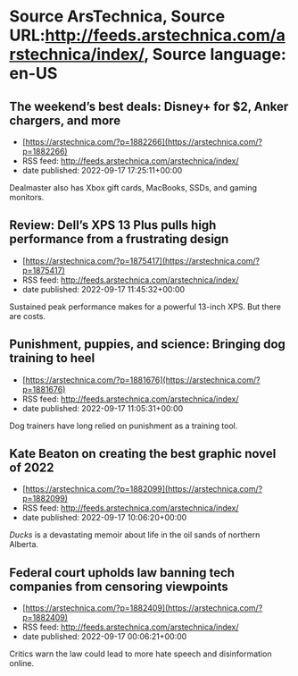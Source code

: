 # Source ArsTechnica, Source URL:http://feeds.arstechnica.com/arstechnica/index/, Source language: en-US

## The weekend’s best deals: Disney+ for $2, Anker chargers, and more
 - [https://arstechnica.com/?p=1882266](https://arstechnica.com/?p=1882266)
 - RSS feed: http://feeds.arstechnica.com/arstechnica/index/
 - date published: 2022-09-17 17:25:11+00:00

Dealmaster also has Xbox gift cards, MacBooks, SSDs, and gaming monitors.

## Review: Dell’s XPS 13 Plus pulls high performance from a frustrating design
 - [https://arstechnica.com/?p=1875417](https://arstechnica.com/?p=1875417)
 - RSS feed: http://feeds.arstechnica.com/arstechnica/index/
 - date published: 2022-09-17 11:45:32+00:00

Sustained peak performance makes for a powerful 13-inch XPS. But there are costs.

## Punishment, puppies, and science: Bringing dog training to heel
 - [https://arstechnica.com/?p=1881676](https://arstechnica.com/?p=1881676)
 - RSS feed: http://feeds.arstechnica.com/arstechnica/index/
 - date published: 2022-09-17 11:05:31+00:00

Dog trainers have long relied on punishment as a training tool.

## Kate Beaton on creating the best graphic novel of 2022
 - [https://arstechnica.com/?p=1882099](https://arstechnica.com/?p=1882099)
 - RSS feed: http://feeds.arstechnica.com/arstechnica/index/
 - date published: 2022-09-17 10:06:20+00:00

<em>Ducks</em> is a devastating memoir about life in the oil sands of northern Alberta.

## Federal court upholds law banning tech companies from censoring viewpoints
 - [https://arstechnica.com/?p=1882409](https://arstechnica.com/?p=1882409)
 - RSS feed: http://feeds.arstechnica.com/arstechnica/index/
 - date published: 2022-09-17 00:06:21+00:00

Critics warn the law could lead to more hate speech and disinformation online.
